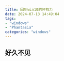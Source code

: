 ```yaml
---
title: 回到win10的怀抱力
date: 2024-07-13 14:49:04
tags: 
- "windows"
- "Phantasia"
categories: "windows"
---
```


## 好久不见

